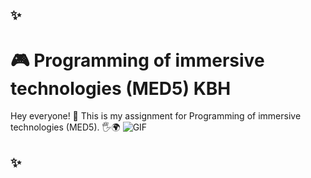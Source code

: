 ## ✨
# 🎮 Programming of immersive technologies (MED5) KBH 
Hey everyone! 👋 This is my assignment for Programming of immersive technologies (MED5). 🖐️🌍
![GIF](https://i.makeagif.com/media/3-15-2016/B5PTox.gif)
## ✨
